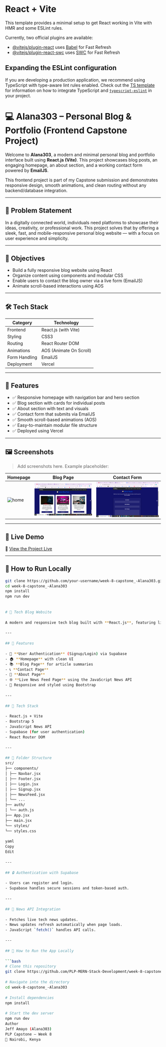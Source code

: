 # React + Vite

This template provides a minimal setup to get React working in Vite with HMR and some ESLint rules.

Currently, two official plugins are available:

- [@vitejs/plugin-react](https://github.com/vitejs/vite-plugin-react/blob/main/packages/plugin-react) uses [Babel](https://babeljs.io/) for Fast Refresh
- [@vitejs/plugin-react-swc](https://github.com/vitejs/vite-plugin-react/blob/main/packages/plugin-react-swc) uses [SWC](https://swc.rs/) for Fast Refresh

## Expanding the ESLint configuration

If you are developing a production application, we recommend using TypeScript with type-aware lint rules enabled. Check out the [TS template](https://github.com/vitejs/vite/tree/main/packages/create-vite/template-react-ts) for information on how to integrate TypeScript and [`typescript-eslint`](https://typescript-eslint.io) in your project.


# 💻 Alana303 – Personal Blog & Portfolio (Frontend Capstone Project)

Welcome to **Alana303**, a modern and minimal personal blog and portfolio interface built using **React.js (Vite)**. This project showcases blog posts, an engaging homepage, an about section, and a working contact form powered by **EmailJS**.

This frontend project is part of my Capstone submission and demonstrates responsive design, smooth animations, and clean routing without any backend/database integration.

---

## 🧠 Problem Statement

In a digitally connected world, individuals need platforms to showcase their ideas, creativity, or professional work. This project solves that by offering a sleek, fast, and mobile-responsive personal blog website — with a focus on user experience and simplicity.

---

## 🎯 Objectives

- Build a fully responsive blog website using React
- Organize content using components and modular CSS
- Enable users to contact the blog owner via a live form (EmailJS)
- Animate scroll-based interactions using AOS

---

## 🛠️ Tech Stack

| Category        | Technology         |
|-----------------|--------------------|
| Frontend        | React.js (with Vite) |
| Styling         | CSS3               |
| Routing         | React Router DOM   |
| Animations      | AOS (Animate On Scroll) |
| Form Handling   | EmailJS            |
| Deployment      | Vercel             |

---

## 📐 Features

- ✅ Responsive homepage with navigation bar and hero section
- ✅ Blog section with cards for individual posts
- ✅ About section with text and visuals
- ✅ Contact form that submits via EmailJS
- ✅ Smooth scroll-based animations (AOS)
- ✅ Easy-to-maintain modular file structure
- ✅ Deployed using Vercel

---

## 🖼️ Screenshots

> Add screenshots here. Example placeholder:

| Homepage | Blog Page | Contact Form |
|----------|-----------|--------------|
| ![home](./public/images/imahe9.png) | ![blog](./public/images/image10.png) | ![contact](./public/images/image11.png) |

---

## 🚀 Live Demo

🔗 [View the Project Live](https://your-deployed-site-link.vercel.app)

---

## 🧪 How to Run Locally

```bash
git clone https://github.com/your-username/week-8-capstone_-Alana303.git
cd week-8-capstone_-Alana303
npm install
npm run dev


# 📰 Tech Blog Website

A modern and responsive tech blog built with **React.js**, featuring live global tech news integration via the News API. It supports **user registration and login**, powered by **Supabase** authentication.

---

## 🚀 Features

- 🔐 **User Authentication** (Signup/Login) via Supabase
- 🏠 **Homepage** with clean UI
- 📚 **Blog Page** for article summaries
- 📞 **Contact Page**
- 📖 **About Page**
- 🌐 **Live News Feed Page** using the JavaScript News API
- 🌙 Responsive and styled using Bootstrap

---

## 🧰 Tech Stack

- React.js + Vite
- Bootstrap 5
- JavaScript News API
- Supabase (for user authentication)
- React Router DOM

---

## 📁 Folder Structure
src/
├── components/
│ ├── Navbar.jsx
│ ├── Footer.jsx
│ ├── Login.jsx
│ ├── Signup.jsx
│ ├── NewsFeed.jsx
│ └── ...
├── auth/
│ └── auth.js
├── App.jsx
├── main.jsx
└── styles/
└── styles.css

yaml
Copy
Edit

---

## 🔒 Authentication with Supabase

- Users can register and login.
- Supabase handles secure sessions and token-based auth.

---

## 📡 News API Integration

- Fetches live tech news updates.
- News updates refresh automatically when page loads.
- JavaScript `fetch()` handles API calls.

---

## 🧪 How to Run the App Locally

```bash
# Clone this repository
git clone https://github.com/PLP-MERN-Stack-Development/week-8-capstone_-Alana303.git

# Navigate into the directory
cd week-8-capstone_-Alana303

# Install dependencies
npm install

# Start the dev server
npm run dev
Author
Jeff Amayo (Alana303)
PLP Capstone — Week 8
📍 Nairobi, Kenya